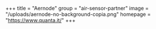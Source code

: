 +++
title = "Aernode"
group = "air-sensor-partner"
image = "/uploads/aernode-no-background-copia.png"
homepage = "https://www.quanta.it/"
+++
